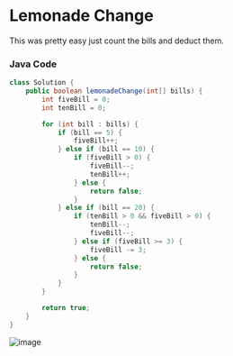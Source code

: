 # Lemonade Change
This was pretty easy just count the bills and deduct them.

### Java Code

```java
class Solution {
    public boolean lemonadeChange(int[] bills) {
        int fiveBill = 0;
        int tenBill = 0;

        for (int bill : bills) {
            if (bill == 5) {
                fiveBill++; 
            } else if (bill == 10) {
                if (fiveBill > 0) {
                    fiveBill--;  
                    tenBill++;   
                } else {
                    return false;  
                }
            } else if (bill == 20) {
                if (tenBill > 0 && fiveBill > 0) {
                    tenBill--;  
                    fiveBill--; 
                } else if (fiveBill >= 3) {
                    fiveBill -= 3;  
                } else {
                    return false;  
                }
            }
        }

        return true;  
    }
}

```

![image](https://github.com/user-attachments/assets/0ffee62e-3788-4bcc-b051-c8943f0ae752)

